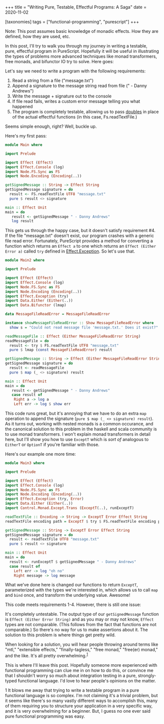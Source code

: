 +++
title = "Writing Pure, Testable, Effectful Programs: A Saga"
date = 2020-11-02

[taxonomies]
tags = ["functional-programming", "purescript"]
+++

Note: This post assumes basic knowledge of monadic effects. How they are defined, how they are used, etc.

In this post, I'll try to walk you through my journey in writing a testable, pure, effectful program in PureScript. Hopefully it will be useful in illustrating the types of problems more advanced techniques like monad transformers, free monads, and bifunctor IO try to solve. Here goes:

Let's say we need to write a program with the following requirements:

1. Read a string from a file ("message.txt")
1. Append a signature to the message string read from file (" - Danny Andrews")
1. Write the message + signature out to the console
1. If file read fails, writes a custom error message telling you what happened
1. The program is completely testable, allowing us to pass [doubles](http://xunitpatterns.com/Test%20Double.html) in place of the actual effectful functions (in this case, Fs.readTextFile.)

Seems simple enough, right? Well, buckle up.

Here's my first pass:

```purescript
module Main where

import Prelude

import Effect (Effect)
import Effect.Console (log)
import Node.FS.Sync as FS
import Node.Encoding (Encoding(..))

getSignedMessage :: String -> Effect String
getSignedMessage signature = do
  result <- FS.readTextFile UTF8 "message.txt"
  pure $ result <> signature

main :: Effect Unit
main = do
   result <- getSignedMessage " - Danny Andrews"
   log result
```

This gets us through the happy case, but it doesn't satisfy requirement #4. If the file "message.txt" doesn't exist, our program crashes with a generic file read error. Fortunately, PureScript provides a method for converting a function which returns an `Effect a` to one which returns an `Effect (Either Error a)` called `try` defined in [Effect.Exception](https://pursuit.purescript.org/packages/purescript-exceptions/4.0.0/docs/Effect.Exception#v:try). So let's use that.

```purescript
module Main2 where

import Prelude

import Effect (Effect)
import Effect.Console (log)
import Node.FS.Sync as FS
import Node.Encoding (Encoding(..))
import Effect.Exception (try)
import Data.Either (Either(..))
import Data.Bifunctor (lmap)

data MessageFileReadError = MessageFileReadError

instance showMessageFileReadError :: Show MessageFileReadError where
  show s = "Could not read message file 'message.txt.' Does it exist?"

readMessageFile :: Effect (Either MessageFileReadError String)
readMessageFile = do
  result <- try $ FS.readTextFile UTF8 "message.txt"
  pure $ lmap (const MessageFileReadError) result

getSignedMessage :: String -> Effect (Either MessageFileReadError String)
getSignedMessage signature = do
  result <- readMessageFile
  pure $ map (_ <> signature) result

main :: Effect Unit
main = do
   result <- getSignedMessage " - Danny Andrews"
   case result of
    Right a -> log a
    Left err -> log $ show err
```

This code runs great, but it's annoying that we have to do an extra `map` operation to append the signature (`pure $ map (_ <> signature) result`). As it turns out, working with nested monads is a common occurance, and the canonical solution to this problem in the haskell and scala community is to use monad transformers. I won't explain monad transformers in detail here, but I'll show you how to use `ExceptT` which is _sort of_ analogous to `EitherT` or `OptionT` if you're familiar with those.

Here's our example one more time:

```purescript
module Main3 where

import Prelude

import Effect (Effect)
import Effect.Console (log)
import Node.FS.Sync as FS
import Node.Encoding (Encoding(..))
import Effect.Exception (try, Error)
import Data.Either (Either(..))
import Control.Monad.Except.Trans (ExceptT(..), runExceptT)

readTextFile :: Encoding -> String -> ExceptT Error Effect String
readTextFile encoding path = ExceptT $ try $ FS.readTextFile encoding path

getSignedMessage :: String -> ExceptT Error Effect String
getSignedMessage signature = do
  result <- readTextFile UTF8 "message.txt"
  pure $ result <> signature

main :: Effect Unit
main = do
  result <- runExceptT $ getSignedMessage " - Danny Andrews"
  case result of
    Left err -> log "oh no"
    Right message -> log message
```

What we've done here is changed our functions to return `ExceptT`, parameterized with the types we're interested in, which allows us to call `map` and `bind` once, and transform the underlying value. Awesome!

This code meets requirements 1-4. However, there is still one issue:

It's completely untestable. The output type of our `getSignedMessage` function is `Effect (Either Error String)` and as you may or may not know, `Effect` types are not comparable. (This follows from the fact that functions are not comparable.) So there's no way for us to make assertions about it. The solution to this problem is where things get pretty wild.

When looking for a solution, you will hear people throwing around terms like "mtl," "extensible effects," "finally-tagless," "free monad," "free(er) monad," and the like. It's all pretty overwhelming.<sup>[1](#user-content-1)</sup>

This is where I'll leave this post. Hopefully someone more experienced with functional programming can clue me in on how to do this, or convince me that I shouldn't worry so much about integration testing in a pure, strongly-typed functional language. I'd love to hear people's opinions on the matter.

<span id="1">1</span> It blows me away that trying to write a testable program in a pure functional language is so complex. I'm not claiming it's a trivial problem, but it seems like there's so many vastly different ways to accomplish this, many of them requiring you to structure your application in a very specific way, and it is very overwhelming for a beginner. But, I guess no one ever said pure functional programming was easy.
